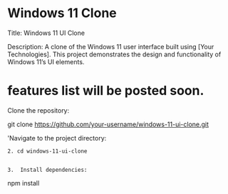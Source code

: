 # Windows 11 Clone


Title: Windows 11 UI Clone

Description:
A clone of the Windows 11 user interface built using [Your Technologies]. This project demonstrates the design and functionality of Windows 11’s UI elements.

# features list will be posted soon.

Clone the repository:

git clone https://github.com/your-username/windows-11-ui-clone.git

'Navigate to the project directory:

    2. cd windows-11-ui-clone


	3.	Install dependencies:

npm install
